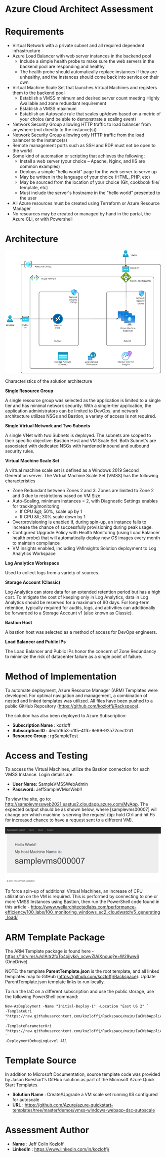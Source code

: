 # Azure Cloud Architect Assessment

# Requirements

- Virtual Network with a private subnet and all required dependent infrastructure
- Azure Load Balancer with web server instances in the backend pool
  - Include a simple health probe to make sure the web servers in the backend pool are responding and healthy
  - The health probe should automatically replace instances if they are unhealthy, and the instances should come back into service on their own
- Virtual Machine Scale Set that launches Virtual Machines and registers them to the backend pool
  - Establish a VMSS minimum and desired server count meeting Highly Available and zone redundant requirement
  - Establish a VMSS maximum
  - Establish an Autoscale rule that scales up/down based on a metric of your choice (and be able to demonstrate a scaling event)
- Network Security Group allowing HTTP traffic to load balancer from anywhere (not directly to the instance(s))
- Network Security Group allowing only HTTP traffic from the load balancer to the instance(s)
- Remote management ports such as SSH and RDP must not be open to the world
- Some kind of automation or scripting that achieves the following:
  - Install a web server (your choice – Apache, Nginx, and IIS are common examples)
  - Deploys a simple &quot;hello world&quot; page for the web server to serve up
  - May be written in the language of your choice (HTML, PHP, etc)
  - May be sourced from the location of your choice (Git, cookbook file/ template, etc)
  - Must include the server&#39;s hostname in the &quot;hello world&quot; presented to the user
- All Azure resources must be created using Terraform or Azure Resource Manager
- No resources may be created or managed by hand in the portal, the Azure CLI, or with Powershell

# Architecture

![Application Architecture](https://github.com/kozloffj/Rackspace/blob/main/Architecture.png?raw=true)

Characteristics of the solution architecture

**Single Resource Group**

A single resource group was selected as the application is limited to a single tier and has minimal network security. With a single-tier application, the application administrators can be limited to DevOps, and network architecture utilizes NSGs and Bastion, a variety of access is not required.

**Single Virtual Network and Two Subnets**

A single VNet with two Subnets is deployed. The subnets are scoped to their specific objective: Bastion Host and VM Scale Set. Both Subnet&#39;s are associated with dedicated NSGs with hardened inbound and outbound security rules.

**Virtual Machine Scale Set**

A virtual machine scale set is defined as a Windows 2019 Second Generation server. The Virtual Machine Scale Set (VMSS) has the following characteristics

- Zone Redundant between Zones 2 and 3. Zones are limited to Zone 2 and 3 due to restrictions based on VM Size
- Auto-Scaling, minimum instances = 2, with Diagnostic Settings enables for tracking/monitoring
  - If CPU \&gt; 50%, scale up by 1
  - If CPU \&lt; 30% scale down by 1
- Overprovisioning is enabled if, during spin-up, an instance fails to increase the chance of successfully provisioning during peak usage.
- Configured Upgrade Policy with Health Monitoring (using Load Balancer health probe) that will automatically deploy new OS images every month to maintain compliance
- VM insights enabled, including VMInsights Solution deployment to Log Analytics Workspace

**Log Analytics Workspace**

Used to collect logs from a variety of sources.

**Storage Account (Classic)**

Log Analytics can store data for an extended retention period but has a high cost. To mitigate the cost of keeping only in Log Analytics, data in Log Analytics should be reserved for a maximum of 90 days. For long-term retention, typically required for audits, logs, and activities can additionally be forwarded to a Storage Account v1 (also known as Classic).

**Bastion Host**

A bastion host was selected as a method of access for DevOps engineers.

**Load Balancer and Public IPs**

The Load Balancer and Public IPs honor the concern of Zone Redundancy to minimize the risk of datacenter failure as a single point of failure.

# Method of Implementation

To automate deployment, Azure Resource Manager (ARM) Templates were developed. For optimal navigation and management, a combination of nested and linked templates was utilized. All files have been pushed to a public GitHub Repository (https://github.com/kozloffj/Rackspace).

The solution has also been deployed to Azure Subscription:

- **Subscription Name** : kozloff
- **Subscription ID** : 4edb1653-c1f5-41fb-9e99-92a72cec12d1
- **Resource Group** : rgSampleTest

# Access and Testing

To access the Virtual Machines, utilize the Bastion connection for each VMSS Instance. Login details are:

- **User Name:** SampleVMSSWebAdmin
- **Password:** JeffSampleVMssWeb!!

To view the site, go to: http://samplevmssweb2021.eastus2.cloudapp.azure.com/MyApp. The expected output should be as shown below, where [samplevms00007] will change per which machine is serving the request (tip: hold Ctrl and hit F5 for increased chance to have a request sent to a different VM).

![Sample of App Running](https://github.com/kozloffj/Rackspace/blob/main/SampleAppResult.png?raw=true)

To force spin-up of additional Virtual Machines, an increase of CPU utilization on the VM is required. This is performed by connecting to one or more VMSS Instances using Bastion, then run the PowerShell code found in this article - https://www.wellarchitectedlabs.com/performance-efficiency/100_labs/100_monitoring_windows_ec2_cloudwatch/5_generating_load/

# ARM Template Package

The ARM Template package is found here - https://1drv.ms/u/s!Aitr2fxTo4xjjvko\_xcwvZlAlXncug?e=W29ww6 (OneDrive)

NOTE: the template **ParentTemplate.json** is the root template, and all linked templates map to GitHub (https://github.com/kozloffj/Rackspace). Update ParentTemplate.json template links to run locally.

To run the IaC on a different subscription and use the public storage, use the following PowerShell command:

```
New-AzDeployment -Name "Initial-Deploy-1" -Location "East US 2" `
-TemplateUri "https://raw.githubusercontent.com/kozloffj/Rackspace/main/IaCWebApplicationDemo/ParentTemplate.json" `
-TemplateParameterUri "https://raw.githubusercontent.com/kozloffj/Rackspace/main/IaCWebApplicationDemo/ParentTemplate.paramaters.json" `
-DeploymentDebugLogLevel All
```

# Template Source

In addition to Microsoft Documentation, source template code was provided by Jason Boeshart&#39;s GitHub solution as part of the Microsoft Azure Quick Start Templates.

- **Solution Name** : Create/Upgrade a VM scale set running IIS configured for autoscale
- **URL** : https://github.com/Azure/azure-quickstart-templates/tree/master/demos/vmss-windows-webapp-dsc-autoscale

# Assessment Author

- **Name** : Jeff Colin Kozloff
- **LinkedIn** : https://www.linkedin.com/in/kozloffj/

